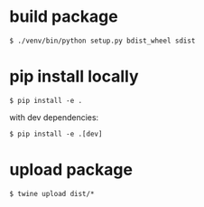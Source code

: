 # build package

```shell
$ ./venv/bin/python setup.py bdist_wheel sdist
```

# pip install locally
```shell
$ pip install -e .
```
with dev dependencies:
```shell
$ pip install -e .[dev]
```

# upload package
```shell
$ twine upload dist/*
```